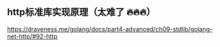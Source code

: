 

## http标准库实现原理（太难了  🔥🔥🔥）

https://draveness.me/golang/docs/part4-advanced/ch09-stdlib/golang-net-http/#92-http


